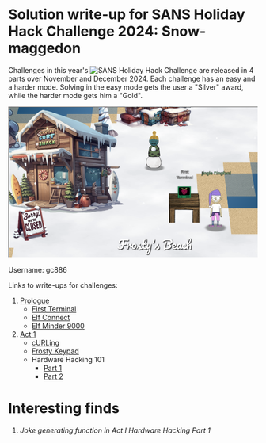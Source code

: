 # Solution write-up for SANS Holiday Hack Challenge 2024: Snow-maggedon

Challenges in this year's ![SANS Holiday Hack Challenge](https://www.sans.org/mlp/holiday-hack-challenge-2024/) are released in 4 parts over November and December 2024. Each challenge has an easy and a harder mode. Solving in the easy mode gets the user a "Silver" award, while the harder mode gets him a "Gold".

![Orientation](files/Prologue/start.png)

Username: gc886

Links to write-ups for challenges:
1. [Prologue](Prologue.md)
   - [First Terminal](Prologue.md#first-terminal)
   - [Elf Connect](Prologue.md#elf-connect)
   - [Elf Minder 9000](Prologue.md#elf-minder-9000)
2. [Act 1](Act1.md)
   - [cURLing](Act1.md#curling)
   - [Frosty Keypad](Act1.md#frosty-keypad)
   - Hardware Hacking 101
	 - [Part 1](Act1.md#hardware-hacking-part-1)
	 - [Part 2](Act1.md#hardware-hacking-part-2)


# Interesting finds

1. *Joke generating function in Act I Hardware Hacking Part 1*

